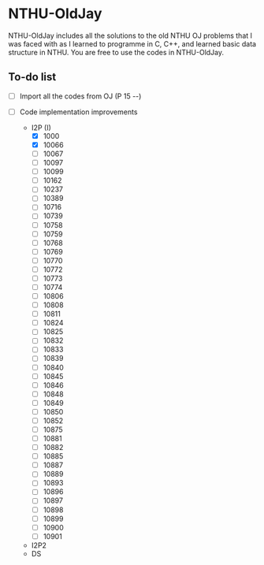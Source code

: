 # NTHU-OldJay

NTHU-OldJay includes all the solutions to the old NTHU OJ problems that I was faced with as I learned to programme in C, C++, and learned basic data structure in NTHU. You are free to use the codes in NTHU-OldJay.

## To-do list

- [ ] Import all the codes from OJ (P 15 --)

- [ ] Code implementation improvements
  - I2P (I)
    - [x] 1000
    - [x] 10066
    - [ ] 10067
    - [ ] 10097
    - [ ] 10099
    - [ ] 10162
     - [ ] 10237
     - [ ] 10389
     - [ ] 10716
     - [ ] 10739
     - [ ] 10758
     - [ ] 10759
     - [ ] 10768
     - [ ] 10769
     - [ ] 10770
     - [ ] 10772
     - [ ] 10773
     - [ ] 10774
     - [ ] 10806
     - [ ] 10808
     - [ ] 10811
     - [ ] 10824
     - [ ] 10825
     - [ ] 10832
     - [ ] 10833
     - [ ] 10839
     - [ ] 10840
     - [ ] 10845
     - [ ] 10846
     - [ ] 10848
     - [ ] 10849
     - [ ] 10850
     - [ ] 10852
     - [ ] 10875
     - [ ] 10881
     - [ ] 10882
     - [ ] 10885
     - [ ] 10887
     - [ ] 10889
     - [ ] 10893
     - [ ] 10896
     - [ ] 10897
     - [ ] 10898
     - [ ] 10899
     - [ ] 10900
     - [ ] 10901
  - I2P2
  - DS

